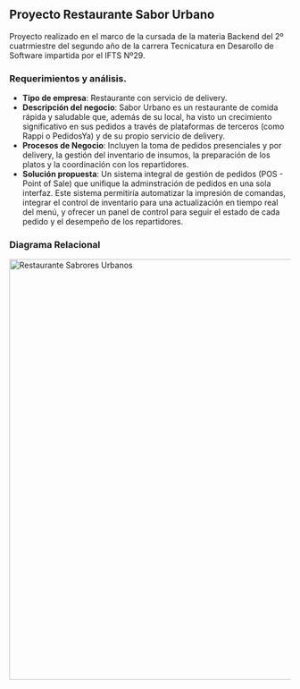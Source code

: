 ## Proyecto Restaurante Sabor Urbano

Proyecto realizado en el marco de la cursada de la materia Backend del 2º cuatrmiestre del segundo año de la carrera 
Tecnicatura en Desarollo de Software impartida por el IFTS Nº29.

### Requerimientos y análisis.

- **Tipo de empresa**: Restaurante con servicio de delivery.
- **Descripción del negocio**: Sabor Urbano es un restaurante de comida rápida y saludable
que, además de su local, ha visto un crecimiento significativo en sus pedidos a través de
plataformas de terceros (como Rappi o PedidosYa) y de su propio servicio de delivery.
- **Procesos de Negocio**: Incluyen la toma de pedidos presenciales y por delivery, la gestión
del inventario de insumos, la preparación de los platos y la coordinación con los repartidores.
- **Solución propuesta**: Un sistema integral de gestión de pedidos (POS - Point of Sale) que
unifique la adminstración de pedidos en una sola interfaz. Este sistema permitiría
automatizar la impresión de comandas, integrar el control de inventario para una
actualización en tiempo real del menú, y ofrecer un panel de control para seguir el estado de
cada pedido y el desempeño de los repartidores.

### Diagrama Relacional

<img width="810" height="752" alt="Restaurante Sabrores Urbanos" src="https://github.com/user-attachments/assets/85e49bb2-9a36-4fe3-9a15-0c4f4deee1bc" />

